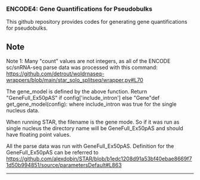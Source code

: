 ### ENCODE4: Gene Quantifications for Pseudobulks

This github repository provides codes for generating gene quantifications for pseudobulks. 

## Note

Note 1: Many "count" values are not integers, as all of the ENCODE sc/snRNA-seq parse data was processed with this command:  https://github.com/detrout/woldrnaseq-wrappers/blob/main/star_solo_splitseq/wrapper.py#L70
  
The gene_model is defined by the above function.
Return "GeneFull_Ex50pAS" if config['include_intron'] else "Gene"def get_gene_model(config):
where include_intron was true for the single nucleus data.

When running STAR,  the filename is the gene mode. So if it was run as single nucleus the directory name will be GeneFull_Ex50pAS and should have floating point values. 

All the parse data was run with GeneFull_Ex50pAS. Definition for the GeneFull_Ex50pAS can be referred to https://github.com/alexdobin/STAR/blob/b1edc1208d91a53bf40ebae8669f71d50b994851/source/parametersDefault#L863





---


